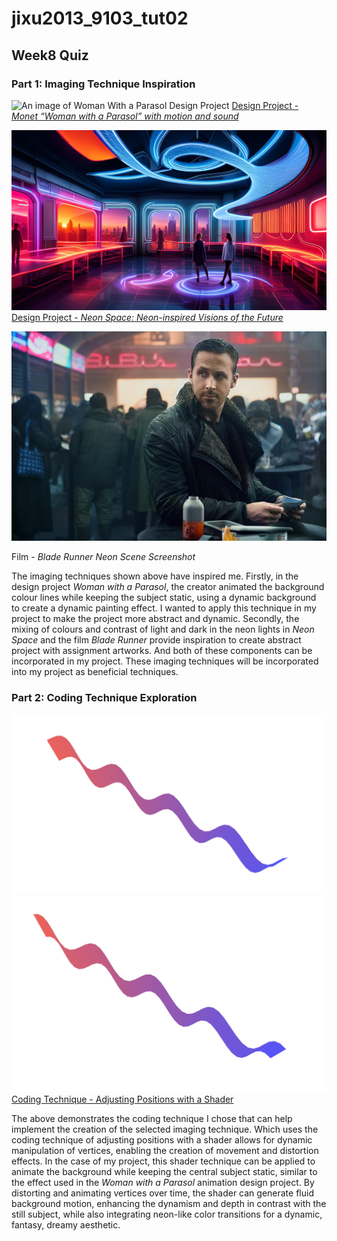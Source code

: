 # jixu2013_9103_tut02
## Week8 Quiz 
### Part 1: Imaging Technique Inspiration
![An image of Woman With a Parasol Design Project](readmeImages/IMG_Woman_with_a_Parasol.jpg)
[Design Project - *Monet “Woman with a Parasol” with motion and sound*](https://youtu.be/C26x4rWvaU8?si=49SgFTsNsrsJcwQ6)

![An image of Future Neon Lighting Design Project](readmeImages/IMG_Neon_Lighting.jpg)
[Design Project - *Neon Space: Neon-inspired Visions of the Future*](https://neonhub.com/blogs/news/neon-space-neon-inspired-visions-of-the-future?srsltid=AfmBOooKwJMJrvwT4lDLQj5koVCFkOMxcVOoR5Zp6cJtAfkphdrZ3YHb)

![An image of Film Blade Runner Neon Lighting Example](readmeImages/IMG_Blade_Runner2049.jpg)

Film - *Blade Runner Neon Scene Screenshot*

The imaging techniques shown above have inspired me. Firstly, in the design project *Woman with a Parasol*, the creator animated the background colour lines while keeping the subject static, using a dynamic background to create a dynamic painting effect. I wanted to apply this technique in my project to make the project more abstract and dynamic. Secondly, the mixing of colours and contrast of light and dark in the neon lights in *Neon Space* and the film *Blade Runner* provide inspiration to create abstract project with assignment artworks. And both of these components can be incorporated in my project. These imaging techniques will be incorporated into my project as beneficial techniques.

### Part 2: Coding Technique Exploration
![Image 1 of Coding Technique Adjusting Positions with a Shader](readmeImages/IMG_Adjusting_Positions_with_a_Shader_1.jpg) 
![Image 2 of Coding Technique Adjusting Positions with a Shader](readmeImages/IMG_Adjusting_Positions_with_a_Shader_2.jpg)
[Coding Technique - Adjusting Positions with a Shader](https://p5js.org/examples/3d-adjusting-positions-with-a-shader/)

The above demonstrates the coding technique I chose that can help implement the creation of the selected imaging technique. Which uses the coding technique of adjusting positions with a shader allows for dynamic manipulation of vertices, enabling the creation of movement and distortion effects. In the case of my project, this shader technique can be applied to animate the background while keeping the central subject static, similar to the effect used in the *Woman with a Parasol* animation design project. By distorting and animating vertices over time, the shader can generate fluid background motion, enhancing the dynamism and depth in contrast with the still subject, while also integrating neon-like color transitions for a dynamic, fantasy, dreamy aesthetic.